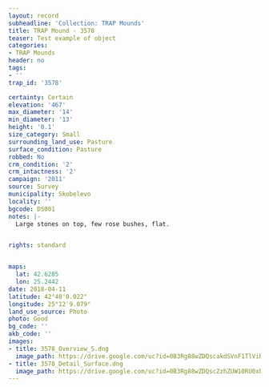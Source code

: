 ```yaml
---
layout: record
subheadline: 'Collection: TRAP Mounds'
title: TRAP Mound - 3578
teaser: Test example of object
categories:
- TRAP Mounds
header: no
tags:
- ''
trap_id: '3578'

certainty: Certain
elevation: '467'
max_diameter: '14'
min_diameter: '13'
height: '0.1'
size_category: Small
surrounding_land_use: Pasture
surface_condition: Pasture
robbed: No
crm_condition: '2'
crm_intactness: '2'
campaign: '2011'
source: Survey
municipality: Skobelevo
locality: ''
bgcode: DS001
notes: |-
  Large stones on top, few rose bushes, flat.


rights: standard


maps:
  lat: 42.6285
  lon: 25.2442
date: 2018-04-11
latitude: 42°40'0.022"
longitude: 25°12'9.079"
land_use_source: Photo
photo: Good
bg_code: ''
akb_code: ''
images:
- title: 3578_Overview_S.dng
  image_path: https://drive.google.com/uc?id=0B3Rg88wZDQscakdSVnF1TlViRXM
- title: 3578_Detail_Surface.dng
  image_path: https://drive.google.com/uc?id=0B3Rg88wZDQscZzhZUW10RU0xbXc
---
```


